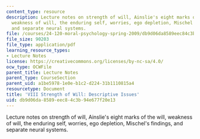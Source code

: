 ```yaml
---
content_type: resource
description: Lecture notes on strength of will, Ainslie's eight marks of the will,
  weakness of will, the enduring self, worries, ego depletion, Mischel's findings,
  and separate neural systems.
file: /courses/24-120-moral-psychology-spring-2009/db9d06da8589eec84c3b94e677f20e13_MIT24_120s09_lec08.pdf
file_size: 90203
file_type: application/pdf
learning_resource_types:
- Lecture Notes
license: https://creativecommons.org/licenses/by-nc-sa/4.0/
ocw_type: OCWFile
parent_title: Lecture Notes
parent_type: CourseSection
parent_uid: a1be5978-1e0e-b1c2-d224-31b1110815a4
resourcetype: Document
title: 'VIII Strength of Will: Descriptive Issues'
uid: db9d06da-8589-eec8-4c3b-94e677f20e13
---
```

Lecture notes on strength of will, Ainslie's eight marks of the will, weakness of will, the enduring self, worries, ego depletion, Mischel's findings, and separate neural systems.